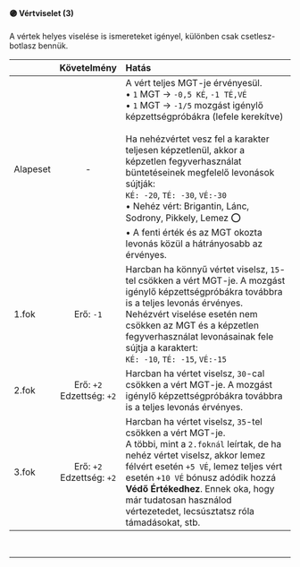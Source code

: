 #### 🟣 Vértviselet (3)

A vértek helyes viselése is ismereteket igényel, különben csak csetlesz-botlasz bennük.

| |  Követelmény | Hatás  |
| :----------- | :-----------: | :----------- |
| Alapeset| - | A vért teljes MGT-je érvényesül.<br />• `1` MGT → `-0,5 KÉ`, `-1 TÉ,VÉ`<br />• `1` MGT → `-1/5` mozgást igénylő képzettségpróbákra (lefele kerekítve)<br /><br />Ha nehézvértet vesz fel a karakter teljesen képzetlenül, akkor a képzetlen fegyverhasználat büntetéseinek megfelelő levonások sújtják:<br />`KÉ: -20`, `TÉ: -30`, `VÉ:-30`<br />• Nehéz vért: Brigantin, Lánc, Sodrony, Pikkely, Lemez ⭕<br />• A fenti érték és az MGT okozta levonás közül a hátrányosabb az érvényes. |
| 1.fok | Erő: `-1` | Harcban ha könnyű vértet viselsz, `15`-tel csökken a vért MGT-je. A mozgást igénylő képzettségpróbákra továbbra is a teljes levonás érvényes. Nehézvért viselése esetén nem csökken az MGT és a képzetlen fegyverhasználat levonásainak fele sújtja a karaktert:<br />`KÉ: -10`, `TÉ: -15`, `VÉ:-15` |
| 2.fok | Erő: `+2`<br />Edzettség: `+2` | Harcban ha vértet viselsz, `30`-cal csökken a vért MGT-je. A mozgást igénylő képzettségpróbákra továbbra is a teljes levonás érvényes. |
| 3.fok | Erő: `+2`<br />Edzettség: `+2` | Harcban ha vértet viselsz, `35`-tel csökken a vért MGT-je.<br />A többi, mint a `2.foknál` leírtak, de ha nehéz vértet viselsz, akkor lemez félvért esetén `+5 VÉ`, lemez teljes vért esetén `+10 VÉ` bónusz adódik hozzá **Védő Értékedhez**. Ennek oka, hogy már tudatosan használod vértezetedet, lecsúsztatsz róla támadásokat, stb. |

<br />

---
